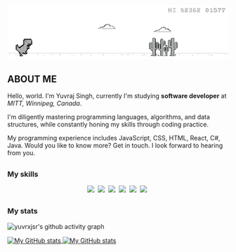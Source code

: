 ![](./assets/20210303-dino-game-6.8cbd2dc.4f377d819706628d9af0659786334303.gif)

## ABOUT ME

Hello, world. I'm Yuvraj Singh, currently I'm studying **software developer** at *MITT, Winnipeg, Canada*.

I'm diligently mastering programming languages, algorithms, and data structures, while constantly honing my skills through coding practice.

My programming experience includes JavaScript, CSS, HTML, React, C#, Java. Would you like to know more? Get in touch. I look forward to hearing from you.

##

### My skills
<p align="center">
  <img src="https://img.shields.io/badge/code-javascript-informational?style=for-the-badge&logo=javascript&logoColor=white&color=3c57ff"/>&nbsp;
  <img src="https://img.shields.io/badge/code-react-informational?style=for-the-badge&logo=react&logoColor=white&color=3c57ff"/>&nbsp;
  <img src="https://img.shields.io/badge/code-c%23-informational?style=for-the-badge&logo=csharp&logoColor=white&color=3c57ff"/>&nbsp;
  <img src="https://img.shields.io/badge/code-java-informational?style=for-the-badge&logo=coffeescript&logoColor=white&color=3c57ff"/>&nbsp;
  <img src="https://img.shields.io/badge/web-html-informational?style=for-the-badge&logo=html5&logoColor=white&color=3c57ff"/>&nbsp;
  <img src="https://img.shields.io/badge/web-css-informational?style=for-the-badge&logo=css3&logoColor=white&color=3c57ff"/>&nbsp;
</p>

##

### My stats

![yuvrxjsr's github activity graph](https://github-readme-activity-graph.vercel.app/graph?username=yuvrxjsr&theme=dracula)

<a href="https://github.com/yuvrxjsr">
  <img height="205px" align="center" src="https://github-readme-stats.vercel.app/api?username=yuvrxjsr&theme=vue&show_icons=true" alt="My GitHub stats" />
</a>
<a href="https://github.com/yuvrxjsr">
  <img align="center" src="https://github-readme-stats.vercel.app/api/top-langs/?username=yuvrxjsr&theme=vue&hide=Ruby&show_icons=true&langs_count=3" alt="My 
  GitHub stats"/>
</a>
